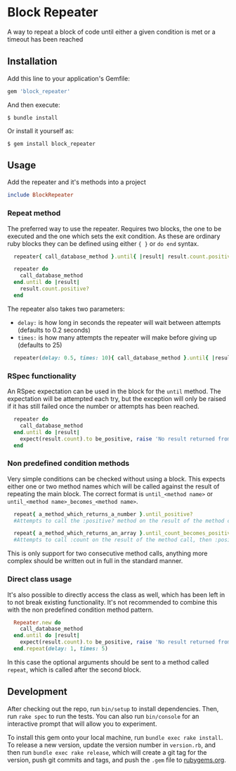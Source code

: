 # Block Repeater

A way to repeat a block of code until either a given condition is met or a timeout has been reached

## Installation

Add this line to your application's Gemfile:

```ruby
gem 'block_repeater'
```

And then execute:

    $ bundle install

Or install it yourself as:

    $ gem install block_repeater

## Usage
Add the repeater and it's methods into a project
```ruby
include BlockRepeater
```

### Repeat method
The preferred way to use the repeater. Requires two blocks, the one to be executed and the one which sets the exit condition. As these are ordinary ruby blocks they can be defined using either `{ }` or `do end` syntax.

```ruby
  repeater{ call_database_method }.until{ |result| result.count.positive? }
```
```ruby
  repeater do
    call_database_method
  end.until do |result| 
    result.count.positive? 
  end
```
 
The repeater also takes two parameters:
 - `delay:` is how long in seconds the repeater will wait between attempts (defaults to 0.2 seconds)
 - `times:` is how many attempts the repeater will make before giving up (defaults to 25)
 ```ruby
   repeater(delay: 0.5, times: 10){ call_database_method }.until{ |result| result.count.positive? }
 ```

### RSpec functionality
An RSpec expectation can be used in the block for the `until` method. The expectation will be attempted each try, but the exception will only be raised if it has still failed once the number or attempts has been reached.
```ruby
  repeater do
    call_database_method
  end.until do |result| 
    expect(result.count).to be_positive, raise 'No result returned from databased'
  end
```
### Non predefined condition methods
Very simple conditions can be checked without using a block. This expects either one or two method names which will be called against the result of repeating the main block.
The correct format is `until_<method name>` or `until_<method name>_becomes_<method name>`.
  
```ruby
  repeat{ a_method_which_returns_a_number }.until_positive?
  #Attempts to call the :positive? method on the result of the method call

  repeat{ a_method_which_returns_an_array }.until_count_becomes_positive?
  #Attempts to call :count on the result of the method call, then :positive? on that result
````
This is only support for two consecutive method calls, anything more complex should be written out in full in the standard manner.

### Direct class usage
It's also possible to directly access the class as well, which has been left in to not break existing functionality. It's not recommended to combine this with the non predefined condition method pattern.
```ruby
  Repeater.new do
    call_database_method
  end.until do |result| 
    expect(result.count).to be_positive, raise 'No result returned from databased'
  end.repeat(delay: 1, times: 5)
```
In this case the optional arguments should be sent to a method called `repeat`, which is called after the second block.

## Development

After checking out the repo, run `bin/setup` to install dependencies. Then, run `rake spec` to run the tests. You can also run `bin/console` for an interactive prompt that will allow you to experiment.

To install this gem onto your local machine, run `bundle exec rake install`. To release a new version, update the version number in `version.rb`, and then run `bundle exec rake release`, which will create a git tag for the version, push git commits and tags, and push the `.gem` file to [rubygems.org](https://rubygems.org).
